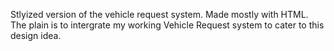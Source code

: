 Stlyized version of the vehicle request system. Made mostly with HTML. The plain is to intergrate my working Vehicle Request system to cater to this design idea.

